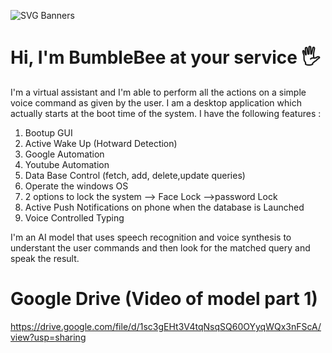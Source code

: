 ![SVG Banners](https://svg-banners.vercel.app/api?type=glitch&text1=BumbleBee&width=1200&height=200)

# Hi, I'm BumbleBee at your service 🖐️ 
I'm a virtual assistant and I'm able to perform all the actions on a simple voice command as given by the user. I am a desktop application which actually starts at the boot time of the system. I have the following features :
1) Bootup GUI
2) Active Wake Up (Hotward Detection)
3) Google Automation
4) Youtube Automation
5) Data Base Control (fetch, add, delete,update queries)
6) Operate the windows OS
7) 2 options to lock the system   --> Face Lock   -->password Lock
8) Active Push Notifications on phone when the database is Launched
9) Voice Controlled Typing

I'm an AI model that uses speech recognition and voice synthesis to understant the user commands and then look for the matched query and speak the result. 

# Google Drive (Video of model part 1)
https://drive.google.com/file/d/1sc3gEHt3V4tqNsqSQ60OYyqWQx3nFScA/view?usp=sharing


